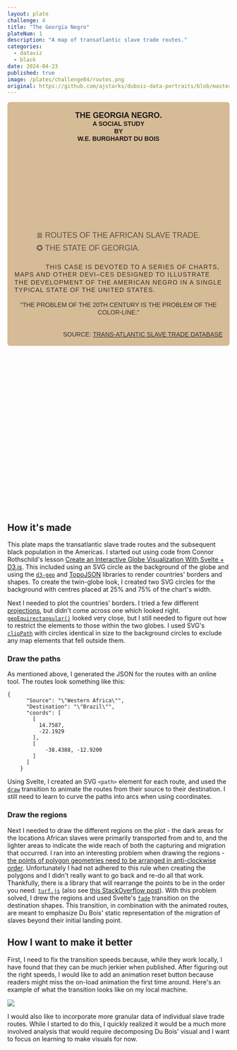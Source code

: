 ```yaml
---
layout: plate
challenge: 4
title: "The Georgia Negro"
plateNum: 1
description: "A map of transatlantic slave trade routes."
categories:
  - dataviz
  - black
date: 2024-04-23
published: true
image: /plates/challenge04/routes.png
original: https://github.com/ajstarks/dubois-data-portraits/blob/master/challenge/2024/challenge04/original-plate-01.jpg
---
```


<script>
  import Map from './Map.svelte'
  import transitionGif from '$lib/assets/transition-local.gif';
</script>

<div class="plate">
  <div class="chart-title">
    <h1>The Georgia Negro.</h1>
    <span>A Social Study</span>
    <span>By</span>
    <span>W.E. Burghardt Du Bois</span>
  </div>
  <Map />
<div class="legend">
      <div class="legend-item">
        <span>&#8803;</span>
        <span>Routes of the African slave trade.</span>
      </div>
      <div class="legend-item">
        <span>&#10026;</span>
        <span>The State of Georgia.</span>
      </div>
    </div>
    <div class="chart-desc">
      <p>
        This case is devoted to a series of charts, maps and other devi–ces
        designed to illustrate the development of the American Negro in a single
        typical state of the United States.
      </p>
      <p>"The problem of the 20th century is the problem of the color-line."</p>
    </div>
    <p class="caption">
      Source: <a href="https://www.slavevoyages.org/voyage/database"
        >Trans-Atlantic Slave Trade Database</a
      >
    </p>
    </div>


<h2>How it's made</h2>

This plate maps the transatlantic slave trade routes and the subsequent black population in the Americas. 
I started out using code from Connor Rothschild's lesson [Create an Interactive Globe Visualization With Svelte + D3.js](https://www.newline.co/courses/better-data-visualizations-with-svelte/what-we-ll-be-building-globe).
This included using an SVG circle as the background of the globe and using the [`d3-geo`](https://github.com/d3/d3-geo) and [TopoJSON](https://github.com/topojson) libraries to render countries' borders and shapes.
To create the twin-globe look, I created two SVG circles for the background with centres placed at 25% and 75% of the chart's width. 

Next I needed to plot the countries' borders.
I tried a few different [projections](https://d3js.org/d3-geo/projection), but didn't come across one which looked right.
[`geoEquirectangular()`](https://d3js.org/d3-geo/cylindrical#geoEquirectangular) looked very close, but I still needed to figure out how to restrict the elements to those within the two globes.
I used SVG's <a href="https://developer.mozilla.org/en-US/docs/Web/SVG/Element/clipPath">`clipPath`</a> with circles identical in size to the background circles to exclude any map elements that fell outside them.

### Draw the paths

As mentioned above, I generated the JSON for the routes with an online tool.
The routes look something like this:

```
{
      "Source": "\"Western Africa\"",
      "Destination": "\"Brazil\"",
      "coords": [
        [
          14.7587,
          -22.1929
        ],
        [
            -38.4388, -12.9200
        ]
      ]
    }
```

Using Svelte, I created an SVG `<path>` element for each route, and used the [`draw`](https://svelte.dev/docs/svelte-transition#draw) transition to animate the routes from their source to their destination.
I still need to learn to curve the paths into arcs when using coordinates.

### Draw the regions

Next I needed to draw the different regions on the plot - the dark areas for the locations African slaves were primarily transported from and to, and the lighter areas to indicate the wide reach of both the capturing and migration that occurred.
I ran into an interesting problem when drawing the regions - [the points of polygon geometries need to be arranged in anti-clockwise order](https://imfeld.dev/writing/introduction_to_geojson).
Unfortunately I had not adhered to this rule when creating the polygons and I didn't really want to go back and re-do all that work.
Thankfully, there is a library that will rearrange the points to be in the order you need: [`turf.js`](https://turfjs.org/docs/#rewind) (also see [this StackOverflow post](https://stackoverflow.com/questions/49311001/d3-js-drawing-geojson-incorrectly)).
With this problem solved, I drew the regions and used Svelte's [`fade`](https://svelte.dev/docs/svelte-transition#fade) transition on the destination shapes.
This transition, in combination with the animated routes, are meant to emphasize Du Bois' static representation of the migration of slaves beyond their initial landing point.

<h2>How I want to make it better</h2>

First, I need to fix the transition speeds because, while they work locally, I have found that they can be much jerkier when published.
After figuring out the right speeds, I would like to add an animation reset button because readers might miss the on-load animation the first time around.
Here's an example of what the transition looks like on my local machine.

<img src={transitionGif} />

I would also like to incorporate more granular data of individual slave trade routes. 
While I started to do this, I quickly realized it would be a much more involved analysis that would require decomposing Du Bois' visual and I want to focus on learning to make visuals for now.


<style>

  .plate {
    margin-bottom: 10vh;
    background: #d2b48c;
    padding: 4px 16px;
    border-radius: 6px;
    text-transform: uppercase;
    text-align: center;
    font-family: "Public Sans", sans-serif;
    opacity: 0.9;
  }

  .chart-title {
    display: flex;
    flex-direction: column;
    margin-bottom: 5vh;
    line-height: 1.2;
    font-family: "Public Sans", sans-serif;
    color: black;
  }

  .chart-title h1 {
    color: black;
    font-family: "Public Sans", sans-serif;
    font-size: 1.1rem;
  }

  .chart-title h1 {
    font-weight: 700;
    margin: 1rem 0 0;
  }

  .chart-title span {
    font-weight: 600;
  }

  .chart-desc {
    margin: 1.5rem 0 2rem;
  }

  .chart-desc p {
    font-weight: 100;
    word-wrap: break-word;
    line-height: 1.25;
    hyphens: auto;
  }

  .chart-desc :not(p:last-of-type) {
    text-align: left;
    letter-spacing: 1.25px;
    text-indent: 15%;
    margin-bottom: 1rem;
  }

  .legend {
    display: flex;
    flex-direction: column;
    row-gap: 0.5rem;
    margin: 0 auto;
    width: fit-content;
    text-align: left;
    opacity: 0.75;
    font-size: 1.1rem;
  }

  .legend span {
    font-weight: 100;
  }

  .legend-item {
  }

  .caption {
    text-align: right;
  }
</style>
